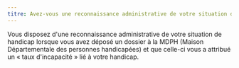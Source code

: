```yaml
---
titre: Avez-vous une reconnaissance administrative de votre situation de handicap ?
---
```


Vous disposez d'une reconnaissance administrative de votre situation de handicap lorsque vous avez déposé un dossier à la MDPH (Maison Départementale des personnes handicapées) et que celle-ci vous a attribué un « taux d'incapacité » lié à votre handicap.

